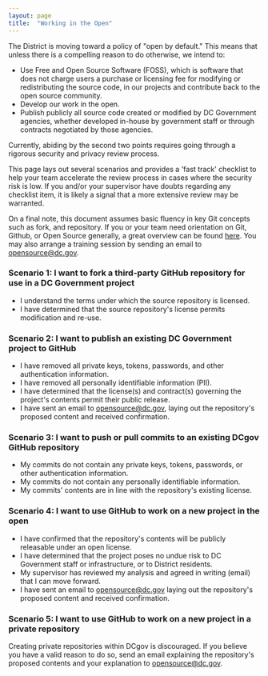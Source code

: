 ```yaml
---
layout: page
title:  "Working in the Open"
---
```


The District is moving toward a policy of "open by default." This means that unless there is a compelling reason to do otherwise, we intend to:

* Use Free and Open Source Software (FOSS), which is software that does not charge users a purchase or licensing fee for modifying or redistributing the source code, in our projects and contribute back to the open source community.
* Develop our work in the open.
* Publish publicly all source code created or modified by DC Government agencies, whether developed in-house by government staff or through contracts negotiated by those agencies.

Currently, abiding by the second two points requires going through a rigorous security and privacy review process.

This page lays out several scenarios and provides a 'fast track' checklist to help your team accelerate the review process in cases where the security risk is low. If you and/or your supervisor have doubts regarding any checklist item, it is likely a signal that a more extensive review may be warranted.

On a final note, this document assumes basic fluency in key Git concepts such as fork, and repository. If you or your team need orientation on Git, Github, or Open Source generally, a great overview can be found [here](https://18f.gsa.gov/2015/03/03/how-to-use-github-and-the-terminal-a-guide/). You may also arrange a training session by sending an email to opensource@dc.gov.

### Scenario 1: I want to fork a third-party GitHub repository for use in a DC Government project

- I understand the terms under which the source repository is licensed.
- I have determined that the source repository's license permits modification and re-use.

### Scenario 2: I want to publish an existing DC Government project to GitHub

- I have removed all private keys, tokens, passwords, and other authentication information.
- I have removed all personally identifiable information (PII).
- I have determined that the license(s) and contract(s) governing the project's contents permit their public release.
- I have sent an email to opensource@dc.gov, laying out the repository's proposed content and received confirmation.

### Scenario 3: I want to push or pull commits to an existing DCgov GitHub repository

- My commits do not contain any private keys, tokens, passwords, or other authentication information.
- My commits do not contain any personally identifiable information.
- My commits' contents are in line with the repository's existing license.

### Scenario 4: I want to use GitHub to work on a new project in the open

- I have confirmed that the repository's contents will be publicly releasable under an open license.
- I have determined that the project poses no undue risk to DC Government staff or infrastructure, or to District residents.
- My supervisor has reviewed my analysis and agreed in writing (email) that I can move forward.
- I have sent an email to opensource@dc.gov laying out the repository's proposed content and received confirmation.

### Scenario 5: I want to use GitHub to work on a new project in a private repository

Creating private repositories within DCgov is discouraged. If you believe you have a valid reason to do so, send an email explaining the repository's proposed contents and your explanation to opensource@dc.gov.
